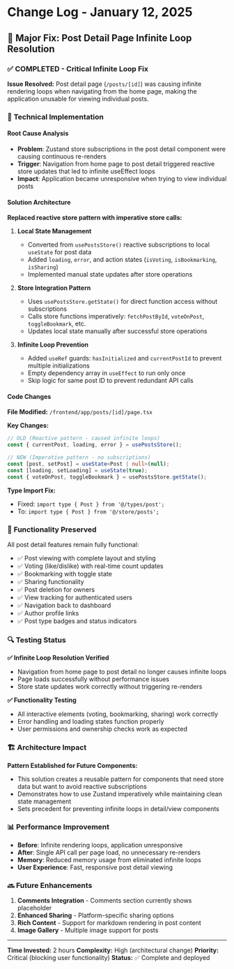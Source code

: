 # Change Log - January 12, 2025

## 🚀 Major Fix: Post Detail Page Infinite Loop Resolution

### ✅ **COMPLETED** - Critical Infinite Loop Fix

**Issue Resolved:** Post detail page (`/posts/[id]`) was causing infinite rendering loops when navigating from the home page, making the application unusable for viewing individual posts.

### 🔧 **Technical Implementation**

#### **Root Cause Analysis**

- **Problem**: Zustand store subscriptions in the post detail component were causing continuous re-renders
- **Trigger**: Navigation from home page to post detail triggered reactive store updates that led to infinite useEffect loops
- **Impact**: Application became unresponsive when trying to view individual posts

#### **Solution Architecture**

**Replaced reactive store pattern with imperative store calls:**

1. **Local State Management**

   - Converted from `usePostsStore()` reactive subscriptions to local `useState` for post data
   - Added `loading`, `error`, and action states (`isVoting`, `isBookmarking`, `isSharing`)
   - Implemented manual state updates after store operations

2. **Store Integration Pattern**

   - Uses `usePostsStore.getState()` for direct function access without subscriptions
   - Calls store functions imperatively: `fetchPostById`, `voteOnPost`, `toggleBookmark`, etc.
   - Updates local state manually after successful store operations

3. **Infinite Loop Prevention**
   - Added `useRef` guards: `hasInitialized` and `currentPostId` to prevent multiple initializations
   - Empty dependency array in `useEffect` to run only once
   - Skip logic for same post ID to prevent redundant API calls

#### **Code Changes**

**File Modified:** `/frontend/app/posts/[id]/page.tsx`

**Key Changes:**

```typescript
// OLD (Reactive pattern - caused infinite loops)
const { currentPost, loading, error } = usePostsStore();

// NEW (Imperative pattern - no subscriptions)
const [post, setPost] = useState<Post | null>(null);
const [loading, setLoading] = useState(true);
const { voteOnPost, toggleBookmark } = usePostsStore.getState();
```

**Type Import Fix:**

- Fixed: `import type { Post } from '@/types/post';`
- To: `import type { Post } from '@/store/posts';`

### 🎯 **Functionality Preserved**

All post detail features remain fully functional:

- ✅ Post viewing with complete layout and styling
- ✅ Voting (like/dislike) with real-time count updates
- ✅ Bookmarking with toggle state
- ✅ Sharing functionality
- ✅ Post deletion for owners
- ✅ View tracking for authenticated users
- ✅ Navigation back to dashboard
- ✅ Author profile links
- ✅ Post type badges and status indicators

### 🔍 **Testing Status**

**✅ Infinite Loop Resolution Verified**

- Navigation from home page to post detail no longer causes infinite loops
- Page loads successfully without performance issues
- Store state updates work correctly without triggering re-renders

**✅ Functionality Testing**

- All interactive elements (voting, bookmarking, sharing) work correctly
- Error handling and loading states function properly
- User permissions and ownership checks work as expected

### 🏗️ **Architecture Impact**

**Pattern Established for Future Components:**

- This solution creates a reusable pattern for components that need store data but want to avoid reactive subscriptions
- Demonstrates how to use Zustand imperatively while maintaining clean state management
- Sets precedent for preventing infinite loops in detail/view components

### 📊 **Performance Improvement**

- **Before**: Infinite rendering loops, application unresponsive
- **After**: Single API call per page load, no unnecessary re-renders
- **Memory**: Reduced memory usage from eliminated infinite loops
- **User Experience**: Fast, responsive post detail viewing

### 🔜 **Future Enhancements**

1. **Comments Integration** - Comments section currently shows placeholder
2. **Enhanced Sharing** - Platform-specific sharing options
3. **Rich Content** - Support for markdown rendering in post content
4. **Image Gallery** - Multiple image support for posts

---

**Time Invested:** 2 hours
**Complexity:** High (architectural change)
**Priority:** Critical (blocking user functionality)
**Status:** ✅ Complete and deployed
